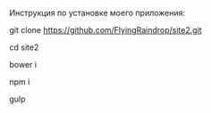 Инструкция по установке моего приложения:

git clone https://github.com/FlyingRaindrop/site2.git

cd site2

bower i

npm i

gulp